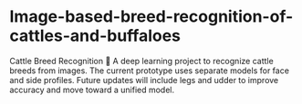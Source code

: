# Image-based-breed-recognition-of-cattles-and-buffaloes
Cattle Breed Recognition 🐄  A deep learning project to recognize cattle breeds from images. The current prototype uses separate models for face and side profiles. Future updates will include legs and udder to improve accuracy and move toward a unified model. 
